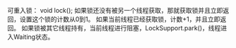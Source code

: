 可重入锁：
void lock();
如果锁还没有被另一个线程获取，那就获取锁并且立即返回，设置这个锁的计数从0到1。
如果当前线程已经获取锁，计数+1，并且立即返回。
如果锁被其它线程持有，当前线程进行阻塞，LockSupport.park()，线程进入Waiting状态。

